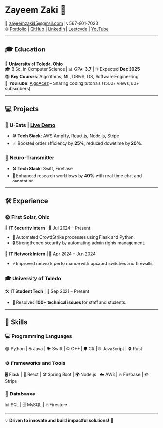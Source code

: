 # **Zayeem Zaki** 🚀  
📧 [zayeemzaki45@gmail.com](mailto:zayeemzaki45@gmail.com) | 📞 567-801-7023  
🌐 [Portfolio](https://zayeemzaki.github.io/my-portfolio/) | [GitHub](https://github.com/ZayeemZaki/) | [LinkedIn](https://www.linkedin.com/in/zayeem-zaki/) | [Leetcode](https://leetcode.com/u/zayeem_zaki/) | [YouTube](https://www.youtube.com/@AlgoAcez)  

---

## 🎓 **Education**  
**🏫 University of Toledo, Ohio**  
🎓 B.Sc. in Computer Science | 📊 GPA: **3.7** | 🗓️ Expected **Dec 2025**  
📚 **Key Courses**: Algorithms, ML, DBMS, OS, Software Engineering  
🎥 **YouTube**: [AlgoAcez](https://www.youtube.com/@AlgoAcez) – Sharing coding tutorials (1500+ views, 60+ subscribers)  

---

## 💻 **Projects**  
### 🍔 **U-Eats** | [Live Demo](https://main.d20ukwqpkslt8j.amplifyapp.com/)  
- 🛠️ **Tech Stack**: AWS Amplify, React.js, Node.js, Stripe  
- 📈 Boosted order efficiency by **25%**, reduced downtime by **20%**.  

### 🧠 **Neuro-Transmitter**  
- 🛠️ **Tech Stack**: Swift, Firebase  
- 🚀 Enhanced research workflows by **40%** with real-time chat and annotation.  

---

## 🛠️ **Experience**  
### 🌞 **First Solar, Ohio**  
🔐 **IT Security Intern** | 📅 Jul 2024 – Present  
- 🤖 Automated CrowdStrike processes using Flask and Python.  
- 🔒 Strengthened security by automating admin rights management.  

🔌 **IT Network Intern** | 📅 Apr 2024 – Jun 2024  
- ⚡ Improved network performance with updated switches and firewalls.  

### 🎓 **University of Toledo**  
🛠️ **IT Student Tech** | 📅 Sep 2021 – Present  
- 🔧 Resolved **100+ technical issues** for staff and students.  

---

## 🔧 **Skills**  
### 💻 **Programming Languages**  
🟢 Python | ☕ Java | 🐦 Swift | ⚙️ C++ | 🛡️ C# | 🌐 JavaScript | 🛠️ Rust  

### ⚙️ **Frameworks and Tools**  
🖥️ Flask | 🌟 React | 🛠️ Spring Boot | 🌍 Node.js | ☁️ AWS | 🔥 Firebase | 💳 Stripe  

### 📂 **Databases**  
📊 SQL | 🗄️ MySQL | 🔥 Firestore  

---

💡 **Driven to innovate and build impactful solutions!** 🌟  
